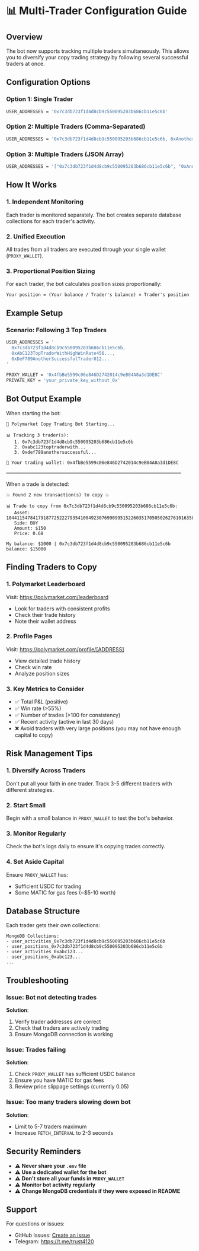 # 📊 Multi-Trader Configuration Guide

## Overview
The bot now supports tracking multiple traders simultaneously. This allows you to diversify your copy trading strategy by following several successful traders at once.

## Configuration Options

### Option 1: Single Trader
```bash
USER_ADDRESSES = '0x7c3db723f1d4d8cb9c550095203b686cb11e5c6b'
```

### Option 2: Multiple Traders (Comma-Separated)
```bash
USER_ADDRESSES = '0x7c3db723f1d4d8cb9c550095203b686cb11e5c6b, 0xAnotherTrader123..., 0xYetAnotherTrader456...'
```

### Option 3: Multiple Traders (JSON Array)
```bash
USER_ADDRESSES = '["0x7c3db723f1d4d8cb9c550095203b686cb11e5c6b", "0xAnotherTrader123...", "0xYetAnotherTrader456..."]'
```

## How It Works

### 1. **Independent Monitoring**
Each trader is monitored separately. The bot creates separate database collections for each trader's activity.

### 2. **Unified Execution**
All trades from all traders are executed through your single wallet (`PROXY_WALLET`).

### 3. **Proportional Position Sizing**
For each trader, the bot calculates position sizes proportionally:
```
Your position = (Your balance / Trader's balance) × Trader's position
```

## Example Setup

### Scenario: Following 3 Top Traders

```bash
USER_ADDRESSES = '
  0x7c3db723f1d4d8cb9c550095203b686cb11e5c6b,
  0xAbC123TopTraderWithHighWinRate456...,
  0xDeF789AnotherSuccessfulTrader012...
'

PROXY_WALLET = '0x4fbBe5599c06e846D2742014c9eB04A8a3d1DE8C'
PRIVATE_KEY = 'your_private_key_without_0x'
```

## Bot Output Example

When starting the bot:
```
🤖 Polymarket Copy Trading Bot Starting...

📊 Tracking 3 trader(s):
   1. 0x7c3db723f1d4d8cb9c550095203b686cb11e5c6b
   2. 0xabc123toptraderwith...
   3. 0xdef789anothersuccessful...

💼 Your trading wallet: 0x4fbBe5599c06e846D2742014c9eB04A8a3d1DE8C

━━━━━━━━━━━━━━━━━━━━━━━━━━━━━━━━━━━━━━━━━━━━━━━━━━━━━━━━━━━━━━━━━━
```

When a trade is detected:
```
💥 Found 2 new transaction(s) to copy 💥

📊 Trade to copy from 0x7c3db723f1d4d8cb9c550095203b686cb11e5c6b:
   Asset: 104411547841791877252227935410049230769909951522603517050502627610163580155198
   Side: BUY
   Amount: $150
   Price: 0.68

My balance: $1000 | 0x7c3db723f1d4d8cb9c550095203b686cb11e5c6b balance: $15000
```

## Finding Traders to Copy

### 1. Polymarket Leaderboard
Visit: https://polymarket.com/leaderboard
- Look for traders with consistent profits
- Check their trade history
- Note their wallet address

### 2. Profile Pages
Visit: https://polymarket.com/profile/[ADDRESS]
- View detailed trade history
- Check win rate
- Analyze position sizes

### 3. Key Metrics to Consider
- ✅ Total P&L (positive)
- ✅ Win rate (>55%)
- ✅ Number of trades (>100 for consistency)
- ✅ Recent activity (active in last 30 days)
- ❌ Avoid traders with very large positions (you may not have enough capital to copy)

## Risk Management Tips

### 1. **Diversify Across Traders**
Don't put all your faith in one trader. Track 3-5 different traders with different strategies.

### 2. **Start Small**
Begin with a small balance in `PROXY_WALLET` to test the bot's behavior.

### 3. **Monitor Regularly**
Check the bot's logs daily to ensure it's copying trades correctly.

### 4. **Set Aside Capital**
Ensure `PROXY_WALLET` has:
- Sufficient USDC for trading
- Some MATIC for gas fees (~$5-10 worth)

## Database Structure

Each trader gets their own collections:
```
MongoDB Collections:
- user_activities_0x7c3db723f1d4d8cb9c550095203b686cb11e5c6b
- user_positions_0x7c3db723f1d4d8cb9c550095203b686cb11e5c6b
- user_activities_0xabc123...
- user_positions_0xabc123...
...
```

## Troubleshooting

### Issue: Bot not detecting trades
**Solution**:
1. Verify trader addresses are correct
2. Check that traders are actively trading
3. Ensure MongoDB connection is working

### Issue: Trades failing
**Solution**:
1. Check `PROXY_WALLET` has sufficient USDC balance
2. Ensure you have MATIC for gas fees
3. Review price slippage settings (currently 0.05)

### Issue: Too many traders slowing down bot
**Solution**:
- Limit to 5-7 traders maximum
- Increase `FETCH_INTERVAL` to 2-3 seconds

## Security Reminders

- ⚠️ **Never share your `.env` file**
- ⚠️ **Use a dedicated wallet for the bot**
- ⚠️ **Don't store all your funds in `PROXY_WALLET`**
- ⚠️ **Monitor bot activity regularly**
- ⚠️ **Change MongoDB credentials if they were exposed in README**

## Support

For questions or issues:
- GitHub Issues: [Create an issue](https://github.com/your-repo/issues)
- Telegram: https://t.me/trust4120
